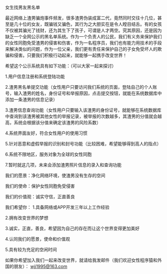 女生找男友黑名单

最近网络上渣男骗炮事件频发，很多渣男伪装成富二代，竟然同时交往十几位，甚至是几十位的女友，既骗钱又骗色，其行为之大胆实在是令人瞠目结舌。有的女孩不仅被其骗光了钱财，还为其生下了孩子，可谓是人才两空。究其原因，还是因为缺乏一个全网公示的黑名单系统。作为一个负责人的公民，我们有义务来保护我们的女性同胞免受渣男的侵害和伤害，作为一名程序员，我们也有能力用技术的手段来解决类似的问题，作为一位父亲，我们更有责任来保护自己的子女免受坏人的欺骗和侵害。只要我们积极行动起来，就能够一起携手改变世界！

希望这个公示系统具有如下功能：（可以大家一起来探讨）

1.用户信息注册和系统登陆功能

2.渣男黑名单提交功能（女性用户只要访问我们系统的页面，登陆自己的个人账号，输入渣男的姓名，身份证号和举报原因，点击提交按钮，就能在系统数据库中添加一条渣男的信息记录）

3.渣男信息查询功能（女性用户只要输入该渣男的身份证号，就能够在系统数据库中查询到该渣男被其他女性的举报记录，被举报的次数越多，其渣男的分值就会越高，系统会根据该分值来确定该渣男的风险系数）

4.系统界面友好，符合女性用户的使用习惯

5.针对恶意和虚假举报的识别和封号功能（比较困难，希望能够得到高人的指点）

6.系统不限地区，服务对象为全球的女性同胞

7.暂时就这几项，未来会添加渣男照片信息的录入和查询功能

我们的愿景：净化网络环境，使渣男没有生存的空间

我们的使命：保护女性同胞免受侵害

我们的价值观：诚实守信，正直善良

我们希望你：
1.具备网络或APP开发三年以上工作经验

2.拥有改变世界的梦想

3.诚实，正直，善良，希望因为自己的存在而让这个世界变得更加美好

4.认同我们的愿景，使命和价值观

5.具有较为充足的空闲时间

如果你希望加入我们一起来改变世界，就请给我发邮件（我们欢迎女性程序猿和外国的朋友）：
wjj1995@163.com

